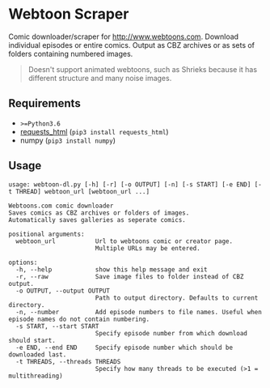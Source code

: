 # Webtoon Scraper

Comic downloader/scraper for http://www.webtoons.com. Download individual episodes or entire comics.
Output as CBZ archives or as sets of folders containing numbered images.

> Doesn't support animated webtoons, such as Shrieks because it has different structure and many noise images.

## Requirements

- `>=Python3.6`
- [requests_html](https://github.com/kennethreitz/requests-html) (`pip3 install requests_html`)
- numpy (`pip3 install numpy`)

## Usage

```
usage: webtoon-dl.py [-h] [-r] [-o OUTPUT] [-n] [-s START] [-e END] [-t THREAD] webtoon_url [webtoon_url ...]

Webtoons.com comic downloader
Saves comics as CBZ archives or folders of images.
Automatically saves galleries as seperate comics.

positional arguments:
  webtoon_url           Url to webtoons comic or creator page.
                        Multiple URLs may be entered.

options:
  -h, --help            show this help message and exit
  -r, --raw             Save image files to folder instead of CBZ output.
  -o OUTPUT, --output OUTPUT
                        Path to output directory. Defaults to current directory.
  -n, --number          Add episode numbers to file names. Useful when episode names do not contain numbering.
  -s START, --start START
                        Specify episode number from which download should start.
  -e END, --end END     Specify episode number which should be downloaded last.
  -t THREADS, --threads THREADS
                        Specify how many threads to be executed (>1 = multithreading)
```
